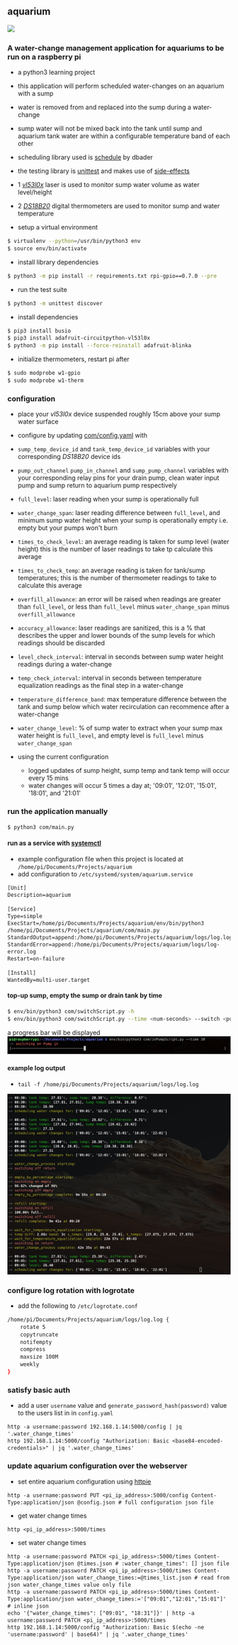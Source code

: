 ## aquarium
![](https://github.com/JayWebDevCom/aquarium/workflows/Python%20CI/badge.svg)

### A water-change management application for aquariums to be run on a raspberry pi
- a python3 learning project
- this application will perform scheduled water-changes on an aquarium with a sump
- water is removed from and replaced into the sump during a water-change
- sump water will not be mixed back into the tank until sump and aquarium tank water are within a configurable temperature band of each other


- scheduling library used is [schedule][scheduling-library] by dbader
- the testing library is [unittest] and makes use of [side-effects]


- 1 [_vl53l0x_][laser-distance-sensor] laser is used to monitor sump  water volume as water level/height
- 2 [_DS18B20_][digital-temp-sensor] digital thermometers are used to monitor sump and water temperature


- setup a virtual environment
```bash
$ virtualenv --python=/usr/bin/python3 env
$ source env/bin/activate
```

- install library dependencies
```bash
$ python3 -m pip install -r requirements.txt rpi-gpio==0.7.0 --pre
```

- run the test suite
```bash
$ python3 -m unittest discover
```

- install dependencies
```bash
$ pip3 install busio
$ pip3 install adafruit-circuitpython-vl53l0x
$ python3 -m pip install --force-reinstall adafruit-blinka
```

- initialize thermometers, restart pi after
```bash
$ sudo modprobe w1-gpio
$ sudo modprobe w1-therm
```

### configuration
- place your _vl53l0x_ device suspended roughly 15cm above your sump water surface
- configure by updating [com/config.yaml](com/config.yaml) with
- `sump_temp_device_id` and `tank_temp_device_id` variables with your corresponding _DS18B20_  device ids
- `pump_out_channel` `pump_in_channel` and `sump_pump_channel` variables with your corresponding relay pins for your drain pump, clean water input pump and sump return to aquarium pump respectively
- `full_level`: laser reading when your sump is operationally full
- `water_change_span`: laser reading difference between `full_level`, and minimum sump water height when your sump is operationally empty i.e. empty but your pumps won't burn
- `times_to_check_level`: an average reading is taken for sump level (water height) this is the number of laser readings to take tp calculate this average
- `times_to_check_temp`: an average reading is taken for tank/sump temperatures; this is the number of thermometer readings to take to calculate this average
- `overfill_allowance`: an error will be raised when readings are greater than `full_level`, or less than `full_level` minus `water_change_span` minus `overfill_allowance`
- `accuracy_allowance`: laser readings are sanitized, this is a % that describes the upper and lower bounds of the sump levels for which readings should be discarded 
- `level_check_interval`: interval in seconds between sump water height readings during a water-change
- `temp_check_interval`:  interval in seconds between temperature equalization readings as the final step in a water-change
- `temperature_difference_band`: max temperature difference between the tank and sump below which water recirculation can recommence after a water-change
- `water_change_level`: % of sump water to extract when your sump max water height is `full_level`, and empty level is `full_level` minus `water_change_span`


- using the current configuration 
  - logged updates of sump height, sump temp and tank temp will occur every 15 mins
  - water changes will occur 5 times a day at; '09:01', '12:01', '15:01', '18:01', and '21:01'
  
### run the application manually
```bash
$ python3 com/main.py
```

#### run as a service with [systemctl]
 - example configuration file when this project is located at `/home/pi/Documents/Projects/aquarium`
 - add configuration to `/etc/systemd/system/aquarium.service`
```text
[Unit]
Description=aquarium

[Service]
Type=simple
ExecStart=/home/pi/Documents/Projects/aquarium/env/bin/python3 /home/pi/Documents/Projects/aquarium/com/main.py
StandardOutput=append:/home/pi/Documents/Projects/aquarium/logs/log.log
StandardError=append:/home/pi/Documents/Projects/aquarium/logs/log-error.log
Restart=on-failure

[Install]
WantedBy=multi-user.target
```

#### top-up sump, empty the sump or drain tank by time
```bash
$ env/bin/python3 com/switchScript.py -h
$ env/bin/python3 com/switchScript.py --time <num-seconds> --switch <pump-name>
```
a progress bar will be displayed
![add water log](images/add_water_log.png?raw=true "Add Water Log")

#### example log output
 - `tail -f /home/pi/Documents/Projects/aquarium/logs/log.log`

![tail log output](images/log_output.png?raw=true "Tail Log Output")

### configure log rotation with logrotate
- add the following to `/etc/logrotate.conf`
```bash
/home/pi/Documents/Projects/aquarium/logs/log.log {
    rotate 5
    copytruncate
    notifempty
    compress
    maxsize 100M
    weekly
}
```
### satisfy basic auth
- add a user `username` value and `generate_password_hash(password)` value to the users list in in `config.yaml`
```shell
http -a username:password 192.168.1.14:5000/config | jq '.water_change_times'
http 192.168.1.14:5000/config "Authorization: Basic <base84-encoded-credentials>" | jq '.water_change_times'
```
### update aquarium configuration over the webserver
- set entire aquarium configuration using [httpie][httpie]
```shell
http -a username:password PUT <pi_ip_address>:5000/config Content-Type:application/json @config.json # full configuration json file
```

- get water change times
```shell
http <pi_ip_address>:5000/times
```

- set water change times
```shell
http -a username:password PATCH <pi_ip_address>:5000/times Content-Type:application/json @times.json # :water_change_times": [] json file
http -a username:password PATCH <pi_ip_address>:5000/times Content-Type:application/json water_change_times:=@times_list.json # read from json water_change_times value only file
http -a username:password PATCH <pi_ip_address>:5000/times Content-Type:application/json water_change_times:='["09:01","12:01","15:01"]' # inline json
echo '{"water_change_times": ["09:01", "18:31"]}' | http -a username:password PATCH <pi_ip_address>:5000/times
http 192.168.1.14:5000/config "Authorization: Basic $(echo -ne 'username:password' | base64)" | jq '.water_change_times'
```

[scheduling-library]: https://github.com/dbader/schedule
[unittest]: (https://docs.python.org/3/library/unittest.html)
[side-effects]: https://docs.python.org/3/library/unittest.mock.html#quick-guide
[systemctl]: https://www.liquidweb.com/kb/what-is-systemctl-an-in-depth-overview/
[laser-distance-sensor]: https://www.hobbytronics.co.uk/vl53l0x
[digital-temp-sensor]: https://shop.pimoroni.com/products/ds18b20-programmable-resolution-1-wire-digital-thermometer
[httpie]: https://httpie.io/
